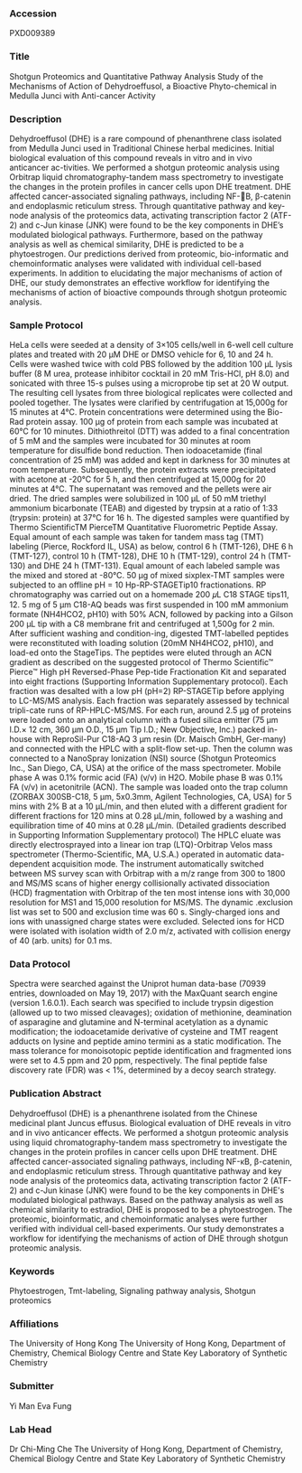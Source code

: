 ### Accession
PXD009389

### Title
Shotgun Proteomics and Quantitative Pathway Analysis Study of the Mechanisms of Action of Dehydroeffusol, a Bioactive Phyto-chemical in Medulla Junci with Anti-cancer Activity

### Description
Dehydroeffusol (DHE) is a rare compound of phenanthrene class isolated from Medulla Junci used in Traditional Chinese herbal medicines. Initial biological evaluation of this compound reveals in vitro and in vivo anticancer ac-tivities. We performed a shotgun proteomic analysis using Orbitrap liquid chromatography-tandem mass spectrometry to investigate the changes in the protein profiles in cancer cells upon DHE treatment. DHE affected cancer-associated signaling pathways, including NF-B, β-catenin and endoplasmic reticulum stress. Through quantitative pathway and key-node analysis of the proteomics data, activating transcription factor 2 (ATF-2) and c-Jun kinase (JNK) were found to be the key components in DHE’s modulated biological pathways. Furthermore, based on the pathway analysis as well as chemical similarity, DHE is predicted to be a phytoestrogen. Our predictions derived from proteomic, bio-informatic and chemoinformatic analyses were validated with individual cell-based experiments. In addition to elucidating the major mechanisms of action of DHE, our study demonstrates an effective workflow for identifying the mechanisms of action of bioactive compounds through shotgun proteomic analysis.

### Sample Protocol
HeLa cells were seeded at a density of 3×105 cells/well in 6-well cell culture plates and treated with 20 µM DHE or DMSO vehicle for 6, 10 and 24 h. Cells were washed twice with cold PBS followed by the addition 100 µL lysis buffer (8 M urea, protease inhibitor cocktail in 20 mM Tris-HCl, pH 8.0) and sonicated with three 15-s pulses using a microprobe tip set at 20 W output. The resulting cell lysates from three biological replicates were collected and pooled together. The lysates were clarified by centrifugation at 15,000g for 15 minutes at 4°C. Protein concentrations were determined using the Bio-Rad protein assay.  100 µg of protein from each sample was incubated at 60°C for 10 minutes. Dithiothreitol (DTT) was added to a final concentration of 5 mM and the samples were incubated for 30 minutes at room temperature for disulfide bond reduction. Then iodoacetamide (final concentration of 25 mM) was added and kept in darkness for 30 minutes at room temperature. Subsequently, the protein extracts were precipitated with acetone at -20°C for 5 h, and then centrifuged at 15,000g for 20 minutes at 4°C. The supernatant was removed and the pellets were air dried. The dried samples were solubilized in 100 µL of 50 mM triethyl ammonium bicarbonate (TEAB) and digested by trypsin at a ratio of 1:33 (trypsin: protein) at 37°C for 16 h. The digested samples were quantified by Thermo ScientificTM PierceTM Quantitative Fluorometric Peptide Assay. Equal amount of each sample was taken for tandem mass tag (TMT) labeling (Pierce, Rockford IL, USA) as below, control 6 h (TMT-126), DHE 6 h (TMT-127), control 10 h (TMT-128), DHE 10 h (TMT-129), control 24 h (TMT-130) and DHE 24 h (TMT-131). Equal amount of each labeled sample was the mixed and stored at -80°C. 50 µg of mixed sixplex-TMT samples were subjected to an offline pH = 10 Hp-RP-STAGETip10 fractionations. RP chromatography was carried out on a homemade 200 𝜇L C18 STAGE tips11, 12. 5 mg of 5 μm C18-AQ beads was first suspended in 100 mM ammonium formate (NH4HCO2, pH10) with 50% ACN, followed by packing into a Gilson 200 μL tip with a C8 membrane frit and centrifuged at 1,500g for 2 min. After sufficient washing and condition-ing, digested TMT-labelled peptides were reconstituted with loading solution (20mM NH4HCO2, pH10), and load-ed onto the StageTips. The peptides were eluted through an ACN gradient as described on the suggested protocol of Thermo Scientific™ Pierce™ High pH Reversed-Phase Pep-tide Fractionation Kit and separated into eight fractions (Supporting Information Supplementary protocol). Each fraction was desalted with a low pH (pH=2) RP-STAGETip before applying to LC-MS/MS analysis. Each fraction was separately assessed by technical tripli-cate runs of RP-HPLC-MS/MS. For each run, around 2.5 µg of proteins were loaded onto an analytical column with a fused silica emitter (75 µm I.D.× 12 cm, 360 µm O.D., 15 µm Tip I.D.; New Objective, Inc.) packed in-house with ReproSil-Pur C18-AQ 3 µm resin (Dr. Maisch GmbH, Ger-many) and connected with the HPLC with a split-flow set-up. Then the column was connected to a NanoSpray Ionization (NSI) source (Shotgun Proteomics Inc., San Diego, CA, USA) at the orifice of the mass spectrometer. Mobile phase A was 0.1% formic acid (FA) (v/v) in H2O. Mobile phase B was 0.1% FA (v/v) in acetonitrile (ACN). The sample was loaded onto the trap column (ZORBAX 300SB-C18, 5 µm, 5x0.3mm, Agilent Technologies, CA, USA) for 5 mins with 2% B at a 10 µL/min, and then eluted with a different gradient for different fractions for 120 mins at 0.28 µL/min, followed by a washing and equilibration time of 40 mins at 0.28 µL/min. (Detailed gradients described in Supporting Information Supplementary protocol) The HPLC eluate was directly electrosprayed into a linear ion trap (LTQ)-Orbitrap Velos mass spectrometer (Thermo-Scientific, MA, U.S.A.) operated in automatic data-dependent acquisition mode. The instrument automatically switched between MS survey scan with Orbitrap with a m/z range from 300 to 1800 and MS/MS scans of higher energy collisionally activated dissociation (HCD) fragmentation with Orbitrap of the ten most intense ions with 30,000 resolution for MS1 and 15,000 resolution for MS/MS. The dynamic .exclusion list was set to 500 and exclusion time was 60 s. Singly-charged ions and ions with unassigned charge states were excluded. Selected ions for HCD were isolated with isolation width of 2.0 m/z, activated with collision energy of 40 (arb. units) for 0.1 ms.

### Data Protocol
Spectra were searched against the Uniprot human data-base (70939 entries, downloaded on May 19, 2017) with the MaxQuant search engine (version 1.6.0.1). Each search was specified to include trypsin digestion (allowed up to two missed cleavages); oxidation of methionine, deamination of asparagine and glutamine and N-terminal acetylation as a dynamic modification; the iodoacetamide derivative of cysteine and TMT reagent adducts on lysine and peptide amino termini as a static modification. The mass tolerance for monoisotopic peptide identification and fragmented ions were set to 4.5 ppm and 20 ppm, respectively. The final peptide false discovery rate (FDR) was < 1%, determined by a decoy search strategy.

### Publication Abstract
Dehydroeffusol (DHE) is a phenanthrene isolated from the Chinese medicinal plant Juncus effusus. Biological evaluation of DHE reveals in vitro and in vivo anticancer effects. We performed a shotgun proteomic analysis using liquid chromatography-tandem mass spectrometry to investigate the changes in the protein profiles in cancer cells upon DHE treatment. DHE affected cancer-associated signaling pathways, including NF-&#x3ba;B, &#x3b2;-catenin, and endoplasmic reticulum stress. Through quantitative pathway and key node analysis of the proteomics data, activating transcription factor 2 (ATF-2) and c-Jun kinase (JNK) were found to be the key components in DHE's modulated biological pathways. Based on the pathway analysis as well as chemical similarity to estradiol, DHE is proposed to be a phytoestrogen. The proteomic, bioinformatic, and chemoinformatic analyses were further verified with individual cell-based experiments. Our study demonstrates a workflow for identifying the mechanisms of action of DHE through shotgun proteomic analysis.

### Keywords
Phytoestrogen, Tmt-labeling, Signaling pathway analysis, Shotgun proteomics

### Affiliations
The University of Hong Kong
The University of Hong Kong, Department of Chemistry, Chemical Biology Centre and State Key Laboratory of Synthetic Chemistry

### Submitter
Yi Man Eva Fung

### Lab Head
Dr Chi-Ming Che
The University of Hong Kong, Department of Chemistry, Chemical Biology Centre and State Key Laboratory of Synthetic Chemistry


